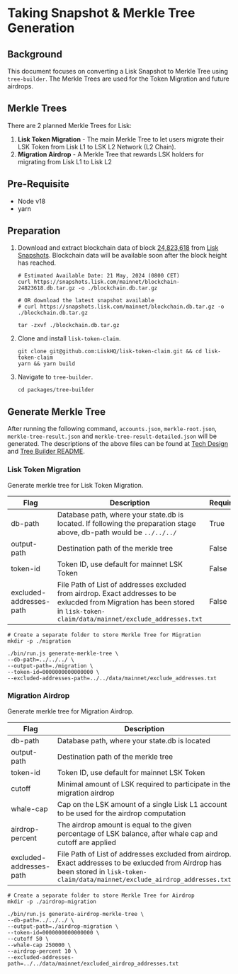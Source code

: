 # Taking Snapshot & Merkle Tree Generation

## Background

This document focuses on converting a Lisk Snapshot to Merkle Tree using `tree-builder`.
The Merkle Trees are used for the Token Migration and future airdrops.

## Merkle Trees

There are 2 planned Merkle Trees for Lisk:

1. **Lisk Token Migration** - The main Merkle Tree to let users migrate their LSK Token from Lisk L1 to LSK L2 Network (L2 Chain).
2. **Migration Airdrop** - A Merkle Tree that rewards LSK holders for migrating from Lisk L1 to Lisk L2

## Pre-Requisite

- Node v18
- yarn

## Preparation

1. Download and extract blockchain data of block [24,823,618](https://snapshots.lisk.com/mainnet/blockchain-24823618.db.tar.gz) from [Lisk Snapshots](https://snapshots.lisk.com/mainnet/). Blockchain data will be available soon after the block height has reached.

   ```
   # Estimated Available Date: 21 May, 2024 (0800 CET)
   curl https://snapshots.lisk.com/mainnet/blockchain-24823618.db.tar.gz -o ./blockchain.db.tar.gz

   # OR download the latest snapshot available
   # curl https://snapshots.lisk.com/mainnet/blockchain.db.tar.gz -o ./blockchain.db.tar.gz

   tar -zxvf ./blockchain.db.tar.gz
   ```

2. Clone and install `lisk-token-claim`.
   ```
   git clone git@github.com:LiskHQ/lisk-token-claim.git && cd lisk-token-claim
   yarn && yarn build
   ```
3. Navigate to `tree-builder`.
   ```
   cd packages/tree-builder
   ```

## Generate Merkle Tree

After running the following command, `accounts.json`, `merkle-root.json`, `merkle-tree-result.json` and `merkle-tree-result-detailed.json` will be generated.
The descriptions of the above files can be found at [Tech Design](./Tech_Design.md) and [Tree Builder README](../packages/tree-builder/README.md).

### Lisk Token Migration

Generate merkle tree for Lisk Token Migration.

| Flag                    | Description                                                                                                                                                                  | Required | Default            |
| ----------------------- | ---------------------------------------------------------------------------------------------------------------------------------------------------------------------------- | -------- | ------------------ |
| db-path                 | Database path, where your state.db is located. If following the preparation stage above, db-path would be `../../../`                                                        | True     |                    |
| output-path             | Destination path of the merkle tree                                                                                                                                          | False    | `./data`           |
| token-id                | Token ID, use default for mainnet LSK Token                                                                                                                                  | False    | `0000000000000000` |
| excluded-addresses-path | File Path of List of addresses excluded from airdrop. Exact addresses to be exlucded from Migration has been stored in `lisk-token-claim/data/mainnet/exclude_addresses.txt` | False    | `""`               |

```
# Create a separate folder to store Merkle Tree for Migration
mkdir -p ./migration

./bin/run.js generate-merkle-tree \
--db-path=../../../ \
--output-path=./migration \
--token-id=0000000000000000 \
--excluded-addresses-path=../../data/mainnet/exclude_addresses.txt
```

### Migration Airdrop

Generate merkle tree for Migration Airdrop.

| Flag                    | Description                                                                                                                                                                        | Required | Default            |
| ----------------------- | ---------------------------------------------------------------------------------------------------------------------------------------------------------------------------------- | -------- | ------------------ |
| db-path                 | Database path, where your state.db is located                                                                                                                                      | True     |                    |
| output-path             | Destination path of the merkle tree                                                                                                                                                | False    | `./data`           |
| token-id                | Token ID, use default for mainnet LSK Token                                                                                                                                        | False    | `0000000000000000` |
| cutoff                  | Minimal amount of LSK required to participate in the migration airdrop                                                                                                             | False    | `50`               |
| whale-cap               | Cap on the LSK amount of a single Lisk L1 account to be used for the airdrop computation                                                                                           | False    | `250000`           |
| airdrop-percent         | The airdrop amount is equal to the given percentage of LSK balance, after whale cap and cutoff are applied                                                                         | False    | `10`               |
| excluded-addresses-path | File Path of List of addresses excluded from airdrop. Exact addresses to be exlucded from Airdrop has been stored in `lisk-token-claim/data/mainnet/exclude_airdrop_addresses.txt` | False    | `""`               |

```
# Create a separate folder to store Merkle Tree for Airdrop
mkdir -p ./airdrop-migration

./bin/run.js generate-airdrop-merkle-tree \
--db-path=../../../ \
--output-path=./airdrop-migration \
--token-id=0000000000000000 \
--cutoff 50 \
--whale-cap 250000 \
--airdrop-percent 10 \
--excluded-addresses-path=../../data/mainnet/excluded_airdrop_addresses.txt
```
